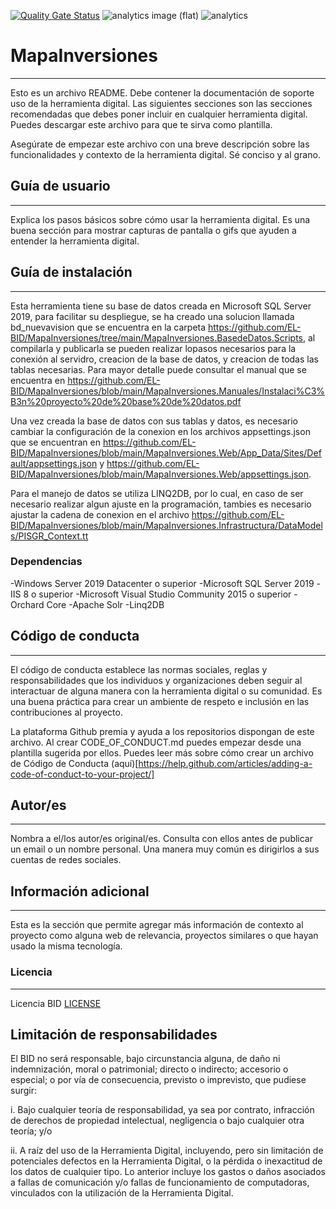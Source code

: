 [![Quality Gate Status](https://sonarcloud.io/api/project_badges/measure?project=EL-BID_MapaInversiones&metric=alert_status)](https://sonarcloud.io/summary/new_code?id=EL-BID_MapaInversiones)
![analytics image (flat)](https://raw.githubusercontent.com/vitr/google-analytics-beacon/master/static/badge-flat.gif)
![analytics](https://www.google-analytics.com/collect?v=1&cid=555&t=pageview&ec=repo&ea=open&dp=/MapaInversiones/readme&dt=&tid=UA-4677001-16)

# MapaInversiones
---
Esto es un archivo README. Debe contener la documentación de soporte uso de la herramienta digital. Las siguientes secciones son las secciones recomendadas que debes poner incluir en cualquier herramienta digital. Puedes descargar este archivo para que te sirva como plantilla.

Asegúrate de empezar este archivo con una breve descripción sobre las funcionalidades y contexto de la herramienta digital. Sé conciso y al grano.

## Guía de usuario
---
Explica los pasos básicos sobre cómo usar la herramienta digital. Es una buena sección para mostrar capturas de pantalla o gifs que ayuden a entender la herramienta digital.
 	
## Guía de instalación
---
Esta herramienta tiene su base de datos creada en Microsoft SQL Server 2019, para facilitar su despliegue, se ha creado una solucion llamada bd_nuevavision que se encuentra en la carpeta https://github.com/EL-BID/MapaInversiones/tree/main/MapaInversiones.BasedeDatos.Scripts, al compilarla y publicarla se pueden realizar lopasos necesarios para la conexión al servidro, creacion de la base de datos, y creacion de todas las tablas necesarias. Para mayor detalle puede consultar el manual que se encuentra en https://github.com/EL-BID/MapaInversiones/blob/main/MapaInversiones.Manuales/Instalaci%C3%B3n%20proyecto%20de%20base%20de%20datos.pdf

Una vez creada la base de datos con sus tablas y datos, es necesario cambiar la configuración de la conexion en los archivos appsettings.json que se encuentran en https://github.com/EL-BID/MapaInversiones/blob/main/MapaInversiones.Web/App_Data/Sites/Default/appsettings.json y https://github.com/EL-BID/MapaInversiones/blob/main/MapaInversiones.Web/appsettings.json.

Para el manejo de datos se utiliza LINQ2DB, por lo cual, en caso de ser necesario realizar algun ajuste en la programación, tambies es necesario ajustar la cadena de conexion en el archivo https://github.com/EL-BID/MapaInversiones/blob/main/MapaInversiones.Infrastructura/DataModels/PISGR_Context.tt

### Dependencias
-Windows Server 2019 Datacenter o superior
-Microsoft SQL Server 2019
-IIS 8 o superior
-Microsoft Visual Studio Community 2015 o superior
-Orchard Core
-Apache Solr
-Linq2DB

## Código de conducta 
---
El código de conducta establece las normas sociales, reglas y responsabilidades que los individuos y organizaciones deben seguir al interactuar de alguna manera con la herramienta digital o su comunidad. Es una buena práctica para crear un ambiente de respeto e inclusión en las contribuciones al proyecto. 

La plataforma Github premia y ayuda a los repositorios dispongan de este archivo. Al crear CODE_OF_CONDUCT.md puedes empezar desde una plantilla sugerida por ellos. Puedes leer más sobre cómo crear un archivo de Código de Conducta (aquí)[https://help.github.com/articles/adding-a-code-of-conduct-to-your-project/]

## Autor/es
---
Nombra a el/los autor/es original/es. Consulta con ellos antes de publicar un email o un nombre personal. Una manera muy común es dirigirlos a sus cuentas de redes sociales.

## Información adicional
---
Esta es la sección que permite agregar más información de contexto al proyecto como alguna web de relevancia, proyectos similares o que hayan usado la misma tecnología.

### Licencia 
---
Licencia BID [LICENSE](https://github.com/EL-BID/Sistematizacion-de-formularios-ARCA/master/Licencia.md)

## Limitación de responsabilidades

El BID no será responsable, bajo circunstancia alguna, de daño ni indemnización, moral o patrimonial; directo o indirecto; accesorio o especial; o por vía de consecuencia, previsto o imprevisto, que pudiese surgir:

i. Bajo cualquier teoría de responsabilidad, ya sea por contrato, infracción de derechos de propiedad intelectual, negligencia o bajo cualquier otra teoría; y/o

ii. A raíz del uso de la Herramienta Digital, incluyendo, pero sin limitación de potenciales defectos en la Herramienta Digital, o la pérdida o inexactitud de los datos de cualquier tipo. Lo anterior incluye los gastos o daños asociados a fallas de comunicación y/o fallas de funcionamiento de computadoras, vinculados con la utilización de la Herramienta Digital.
